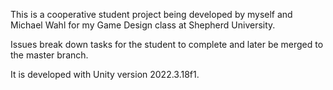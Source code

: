 This is a cooperative student project being developed by myself and Michael Wahl for my Game Design class at Shepherd University. 

Issues break down tasks for the student to complete and later be merged to the master branch. 

It is developed with Unity version 2022.3.18f1.
